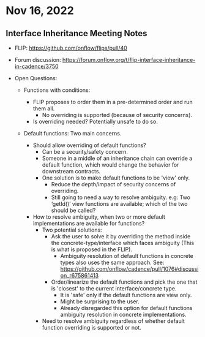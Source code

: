 # Nov 16, 2022

## Interface Inheritance Meeting Notes

* FLIP: https://github.com/onflow/flips/pull/40

* Forum discussion: https://forum.onflow.org/t/flip-interface-inheritance-in-cadence/3750

* Open Questions:
  * Functions with conditions:
    * FLIP proposes to order them in a pre-determined order and run them all.
      * No overriding is supported (because of security concerns).
    * Is overriding needed? Potentially unsafe to do so.

  * Default functions: Two main concerns.
    * Should allow overriding of default functions?
      * Can be a security/safety concern.
      * Someone in a middle of an inheritance chain can override a default function, which would change the behavior for downstream contracts.
      * One solution is to make default functions to be 'view' only.
        * Reduce the depth/impact of security concerns of overriding.
        * Still going to need a way to resolve ambiguity. e.g: Two ‘getId()’ view functions are available; which of the two should be called?
    * How to resolve ambiguity, when two or more default implementations are available for functions?
      * Two potential solutions:
        * Ask the user to solve it by overriding the method inside the concrete-type/interface which faces ambiguity
          (This is what is proposed in the FLIP).
          * Ambiguity resolution of default functions in concrete types also uses the same approach.
            See: https://github.com/onflow/cadence/pull/1076#discussion_r675861413
        * Order/linearize the default functions and pick the one that is 'closest' to the current interface/concrete type.
          * It is 'safe' only if the default functions are view only.
          * Might be surprising to the user.
          * Already disregarded this option for default functions ambiguity resolution in concrete implementations.
      * Need to resolve ambiguity regardless of whether default function overriding is supported or not.
